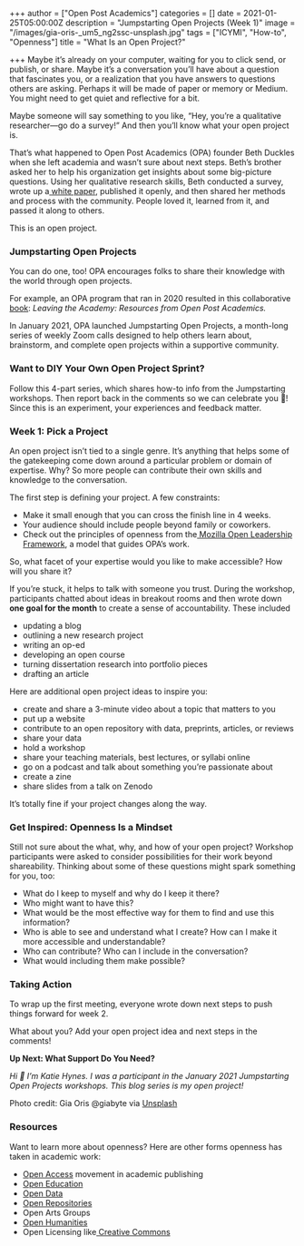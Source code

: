 +++
author = ["Open Post Academics"]
categories = []
date = 2021-01-25T05:00:00Z
description = "Jumpstarting Open Projects (Week 1)"
image = "/images/gia-oris-_um5_ng2ssc-unsplash.jpg"
tags = ["ICYMI", "How-to", "Openness"]
title = "What Is an Open Project?"

+++
Maybe it’s already on your computer, waiting for you to click send, or publish, or share. Maybe it’s a conversation you’ll have about a question that fascinates you, or a realization that you have answers to questions others are asking. Perhaps it will be made of paper or memory or Medium. You might need to get quiet and reflective for a bit.

Maybe someone will say something to you like, “Hey, you’re a qualitative researcher—go do a survey!” And then you’ll know what your open project is.

That’s what happened to Open Post Academics (OPA) founder Beth Duckles when she left academia and wasn’t sure about next steps. Beth’s brother asked her to help his organization get insights about some big-picture questions. Using her qualitative research skills, Beth conducted a survey, wrote up a[ white paper](https://software-carpentry.org/files/bib/duckles-instructor-engagement-2016.pdf), published it openly, and then shared her methods and process with the community. People loved it, learned from it, and passed it along to others.

This is an open project.

### **Jumpstarting Open Projects**

You can do one, too! OPA encourages folks to share their knowledge with the world through open projects.

For example, an OPA program that ran in 2020 resulted in this collaborative[ book](http://book.openpostac.org/index.html): _Leaving the Academy: Resources from Open Post Academics._

In January 2021, OPA launched Jumpstarting Open Projects, a month-long series of weekly Zoom calls designed to help others learn about, brainstorm, and complete open projects within a supportive community.

### **Want to DIY Your Own Open Project Sprint?**

Follow this 4-part series, which shares how-to info from the Jumpstarting workshops. Then report back in the comments so we can celebrate you 🎉! Since this is an experiment, your experiences and feedback matter.

### **Week 1: Pick a Project**

An open project isn’t tied to a single genre. It’s anything that helps some of the gatekeeping come down around a particular problem or domain of expertise. Why? So more people can contribute their own skills and knowledge to the conversation.

The first step is defining your project. A few constraints:

* Make it small enough that you can cross the finish line in 4 weeks.
* Your audience should include people beyond family or coworkers.
* Check out the principles of openness from the[ Mozilla Open Leadership Framework](https://mozilla.github.io/open-leadership-framework/framework/#what-is-open), a model that guides OPA’s work.

So, what facet of your expertise would you like to make accessible? How will you share it?

If you’re stuck, it helps to talk with someone you trust. During the workshop, participants chatted about ideas in breakout rooms and then wrote down **one goal for the month** to create a sense of accountability. These included

* updating a blog
* outlining a new research project
* writing an op-ed
* developing an open course
* turning dissertation research into portfolio pieces
* drafting an article

Here are additional open project ideas to inspire you:

* create and share a 3-minute video about a topic that matters to you
* put up a website
* contribute to an open repository with data, preprints, articles, or reviews
* share your data
* hold a workshop
* share your teaching materials, best lectures, or syllabi online
* go on a podcast and talk about something you’re passionate about
* create a zine
* share slides from a talk on Zenodo

It’s totally fine if your project changes along the way.

### **Get Inspired: Openness Is a Mindset**

Still not sure about the what, why, and how of your open project? Workshop participants were asked to consider possibilities for their work beyond shareability. Thinking about some of these questions might spark something for you, too:

* What do I keep to myself and why do I keep it there?
* Who might want to have this?
* What would be the most effective way for them to find and use this information?
* Who is able to see and understand what I create? How can I make it more accessible and understandable?
* Who can contribute? Who can I include in the conversation?
* What would including them make possible?

### **Taking Action**

To wrap up the first meeting, everyone wrote down next steps to push things forward for week 2.

What about you? Add your open project idea and next steps in the comments!

**Up Next: What Support Do You Need?**

_Hi 👋 I’m Katie Hynes. I was a participant in the January 2021 Jumpstarting Open Projects workshops. This blog series is my open project!_

Photo credit: Gia Oris @giabyte via [Unsplash](https://unsplash.com/)

### **Resources**

Want to learn more about openness? Here are other forms openness has taken in academic work:

* [Open Access](https://sparcopen.org/open-access/) movement in academic publishing
* [Open Education](https://sparcopen.org/open-education/)
* [Open Data](https://sparcopen.org/open-data/)
* [Open Repositories](http://oad.simmons.edu/oadwiki/Data_repositories)
* Open Arts Groups
* [Open Humanities](https://blogs.lse.ac.uk/impactofsocialsciences/2020/02/25/open-humanities-why-open-science-in-the-humanities-is-not-enough/)
* Open Licensing like[ Creative Commons](https://creativecommons.org/)